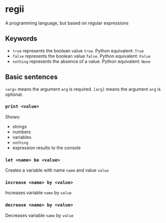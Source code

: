 # regii
 A programming language, but based on regular expressions

## Keywords
* `true` represents the boolean value `true`. Python equivalent: `True`
* `false` represents the boolean value `false`. Python equivalent: `False`
* `nothing` represents the absence of a value. Python equivalent: `None`

## Basic sentences
`<arg>` means the argument `arg` is required.
`[arg]` means the argument `arg` is optional.

### `print <value>`
Shows:
* strings
* numbers
* variables
* `nothing`
* expression results
to the console

### `let <name> be <value>`
Creates a variable with name `name` and value `value`

### `increase <name> by <value>`
Increases variable `name` by `value`

### `decrease <name> by <value>`
Decreases variable `name` by `value`